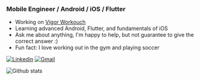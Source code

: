 <!-- <h1 align="left">Xin chào</h1> -->

<!-- Any image aligned to the right. Beware the width -->
<!-- <img width="50%" align="right" alt="Github" src="image.gif" /> -->

<h3 align="left">Mobile Engineer / Android / iOS / Flutter</h3>

- Working on [Vigor Workouch](https://github.com/tran-haison/vigor-workouch)
- Learning advanced Android, Flutter, and fundamentals of iOS
- Ask me about anything, I'm happy to help, but not guarantee to give the correct answer :)
- Fun fact: I love working out in the gym and playing soccer

[![Linkedin](https://img.shields.io/badge/-LinkedIn-blue?style=flat&logo=Linkedin&logoColor=white)](https://linkedin.com/in/tranhaison/)
[![Gmail](https://img.shields.io/badge/-Gmail-c14438?style=flat&logo=Gmail&logoColor=white)](mailto:haison250199@gmail.com)

<!-- ✨ Most Used Languages: -->
<!-- <br><br> -->
<!-- ![Most used languages](https://github-readme-stats.vercel.app/api/top-langs/?username=tran-haison&layout=compact) -->

<!-- ⚡ Github Stats: -->
<!-- <br><br> -->
![Github stats](https://bad-apple-github-readme.vercel.app/api?show_bg=1&username=tran-haison)

<!---
tran-haison/tran-haison is a ✨ special ✨ repository because its `README.md` (this file) appears on your GitHub profile.
You can click the Preview link to take a look at your changes.
--->
